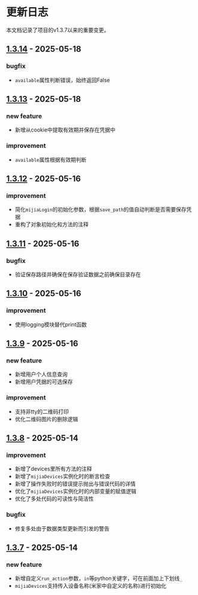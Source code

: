 # 更新日志

本文档记录了项目的v1.3.7以来的重要变更。

## [1.3.14](https://github.com/Do1e/mijia-api/compare/v1.3.12...v1.3.13) - 2025-05-18
### bugfix
* `available`属性判断错误，始终返回False

## [1.3.13](https://github.com/Do1e/mijia-api/compare/v1.3.12...v1.3.13) - 2025-05-18
### new feature
* 新增从cookie中提取有效期并保存在凭据中
### improvement
* `available`属性根据有效期判断

## [1.3.12](https://github.com/Do1e/mijia-api/compare/v1.3.11...v1.3.12) - 2025-05-16
### improvement
* 简化`mijiaLogin`的初始化参数，根据`save_path`的值自动判断是否需要保存凭据
* 重构了对象初始化和方法的注释

## [1.3.11](https://github.com/Do1e/mijia-api/compare/v1.3.10...v1.3.11) - 2025-05-16
### bugfix
* 验证保存路径并确保在保存验证数据之前确保目录存在

## [1.3.10](https://github.com/Do1e/mijia-api/compare/v1.3.9...v1.3.10) - 2025-05-16
### improvement
* 使用logging模块替代print函数

## [1.3.9](https://github.com/Do1e/mijia-api/compare/v1.3.8...v1.3.9) - 2025-05-16
### new feature
* 新增用户个人信息查询
* 新增用户凭据的可选保存
### improvement
* 支持非tty的二维码打印
* 优化二维码图片的删除逻辑

## [1.3.8](https://github.com/Do1e/mijia-api/compare/v1.3.7...v1.3.8) - 2025-05-14
### improvement
* 新增了devices里所有方法的注释
* 新增了`mijiaDevices`实例化时的断言检查
* 新增了操作失败时的错误提示抛出与错误代码的详情
* 优化了`mijiaDevices`实例化时的内部变量的赋值逻辑
* 优化了多处代码的可读性与简洁性
### bugfix
* 修复多处由于数据类型更新而引发的警告

## [1.3.7](https://github.com/Do1e/mijia-api/compare/v1.3.6...v1.3.7) - 2025-05-14
### new feature
* 新增自定义`run_action`参数，`in`等python关键字，可在前面加上下划线`_`
* `mijiaDevices`支持传入设备名称(米家中自定义的名称)进行初始化
